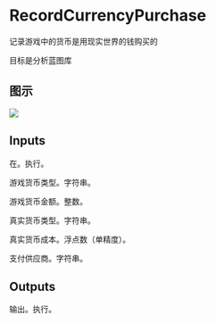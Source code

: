 # RecordCurrencyPurchase

记录游戏中的货币是用现实世界的钱购买的

目标是分析蓝图库

## 图示

![]($-20221218-17485848.png)

## Inputs

在。执行。

游戏货币类型。字符串。

游戏货币金额。整数。

真实货币类型。字符串。

真实货币成本。浮点数（单精度）。

支付供应商。字符串。 

## Outputs

输出。执行。
